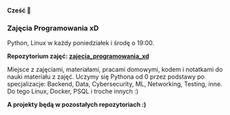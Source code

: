 #### Cześć 👋

### Zajęcia Programowania xD

Python, Linux w każdy poniedziałek i środę o 19:00.


**Repozytorium zajęć: [zajecia_programowania_xd](https://github.com/ZPXD/zajecia_programowania_xd)**

Miejsce z zajęciami, materiałami, pracami domowymi, kodem i notatkami do nauki materiału z zajęć. Uczymy się Pythona od 0 przez podstawy po specjalizacje: Backend, Data, Cybersecurity, ML, Networking, Testing, inne. Do tego Linux, Docker, PSQL i troche innych :)

**A projekty będą w pozostałych repozytoriach :)**
